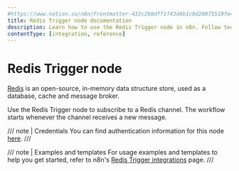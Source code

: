 ```yaml
---
#https://www.notion.so/n8n/Frontmatter-432c2b8dff1f43d4b1c8d20075510fe4
title: Redis Trigger node documentation
description: Learn how to use the Redis Trigger node in n8n. Follow technical documentation to integrate Redis Trigger node into your workflows.
contentType: [integration, reference]
---
```


# Redis Trigger node

[Redis](https://redis.io/) is an open-source, in-memory data structure store, used as a database, cache and message broker.

Use the Redis Trigger node to subscribe to a Redis channel. The workflow starts whenever the channel receives a new message.

/// note | Credentials
You can find authentication information for this node [here](/integrations/builtin/credentials/redis.md).
///

///  note  | Examples and templates
For usage examples and templates to help you get started, refer to n8n's [Redis Trigger integrations](https://n8n.io/integrations/redis-trigger/) page.
///

